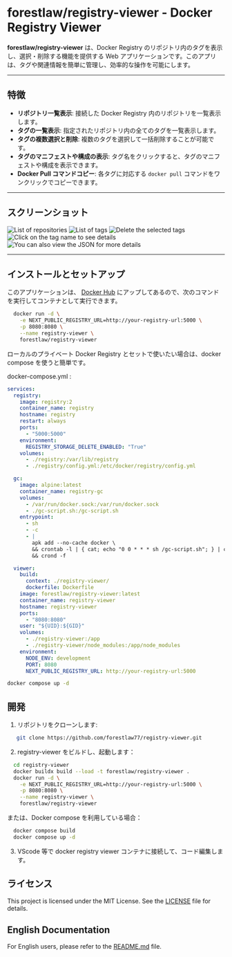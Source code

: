 # forestlaw/registry-viewer - Docker Registry Viewer

**forestlaw/registry-viewer** は、Docker Registry のリポジトリ内のタグを表示し、選択・削除する機能を提供する Web アプリケーションです。このアプリは、タグや関連情報を簡単に管理し、効率的な操作を可能にします。

---

## 特徴

- **リポジトリ一覧表示**: 接続した Docker Registry 内のリポジトリを一覧表示します。
- **タグの一覧表示**: 指定されたリポジトリ内の全てのタグを一覧表示します。
- **タグの複数選択と削除**: 複数のタグを選択して一括削除することが可能です。
- **タグのマニフェストや構成の表示**: タグ名をクリックすると、タグのマニフェストや構成を表示できます。
- **Docker Pull コマンドコピー**: 各タグに対応する `docker pull` コマンドをワンクリックでコピーできます。

---

## スクリーンショット

![List of repositories](screenshots/001%20list%20of%20repositories.png)
![List of tags](screenshots/002%20list%20of%20tags.png)
![Delete the selected tags](screenshots/003%20Delete%20the%20selected%20tag.png)
![Click on the tag name to see details](screenshots/004%20Click%20on%20the%20tag%20name%20to%20see%20details.png)
![You can also view the JSON for more details](screenshots/005%20You%20can%20also%20view%20the%20JSON%20for%20more%20details..png)

---

## インストールとセットアップ

このアプリケーションは、 [Docker Hub](https://hub.docker.com/repository/docker/forestlaw/registry-viewer/general) にアップしてあるので、次のコマンドを実行してコンテナとして実行できます。

```bash
  docker run -d \
    -e NEXT_PUBLIC_REGISTRY_URL=http://your-registry-url:5000 \
    -p 8080:8080 \
    --name registry-viewer \
    forestlaw/registry-viewer
```

ローカルのプライベート Docker Registry とセットで使いたい場合は、docker compose を使うと簡単です。

docker-compose.yml :

```yaml
services:
  registry:
    image: registry:2
    container_name: registry
    hostname: registry
    restart: always
    ports:
      - "5000:5000"
    environment:
      REGISTRY_STORAGE_DELETE_ENABLED: "True"
    volumes:
      - ./registry:/var/lib/registry
      - ./registry/config.yml:/etc/docker/registry/config.yml

  gc:
    image: alpine:latest
    container_name: registry-gc
    volumes:
      - /var/run/docker.sock:/var/run/docker.sock
      - ./gc-script.sh:/gc-script.sh
    entrypoint:
      - sh
      - -c
      - |
        apk add --no-cache docker \
        && crontab -l | { cat; echo "0 0 * * * sh /gc-script.sh"; } | crontab - \
        && crond -f

  viewer:
    build:
      context: ./registry-viewer/
      dockerfile: Dockerfile
    image: forestlaw/registry-viewer:latest
    container_name: registry-viewer
    hostname: registry-viewer
    ports:
      - "8080:8080"
    user: "${UID}:${GID}"
    volumes:
      - ./registry-viewer:/app
      - ./registry-viewer/node_modules:/app/node_modules
    environment:
      NODE_ENV: development
      PORT: 8080
      NEXT_PUBLIC_REGISTRY_URL: http://your-registry-url:5000
```

```bash
docker compose up -d
```

## 開発

1. リポジトリをクローンします:

```bash
   git clone https://github.com/forestlaw77/registry-viewer.git
```

2. registry-viewer をビルドし、起動します：

```bash
  cd registry-viewer
  docker buildx build --load -t forestlaw/registry-viewer .
  docker run -d \
    -e NEXT_PUBLIC_REGISTRY_URL=http://your-registry-url:5000 \
    -p 8080:8080 \
    --name registry-viewer \
    forestlaw/registry-viewer
```

または、Docker compose を利用している場合：

```bash
  docker compose build
  docker compose up -d
```


3. VScode 等で docker registry viewer コンテナに接続して、コード編集します。

## ライセンス

This project is licensed under the MIT License. See the [LICENSE](./LICENSE) file for details.

## English Documentation

For English users, please refer to the [README.md](./README.md) file.
